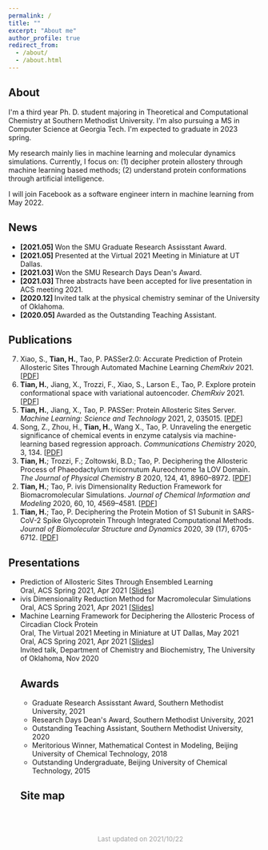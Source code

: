 ```yaml
---
permalink: /
title: ""
excerpt: "About me"
author_profile: true
redirect_from: 
  - /about/
  - /about.html
---
```

About
------
I'm a third year Ph. D. student majoring in Theoretical and Computational Chemistry at Southern Methodist University. I'm also pursuing a MS in Computer Science at Georgia Tech. I'm expected to graduate in 2023 spring. 

My research mainly lies in machine learning and molecular dynamics simulations. Currently, I focus on: (1) decipher protein allostery through machine learning based methods; (2) understand protein conformations through artificial intelligence.

I will join Facebook as a software engineer intern in machine learning from May 2022. 


News
------

<ul >
  <li> <b> [2021.05] </b> Won the SMU Graduate Research Assisstant Award. </li>
  <li> <b> [2021.05] </b> Presented at the Virtual 2021 Meeting in Miniature at UT Dallas. </li>
  <li> <b> [2021.03] </b> Won the SMU Research Days Dean's Award. </li>
  <li> <b> [2021.03] </b> Three abstracts have been accepted for live presentation in ACS meeting 2021. </li>
  <li> <b> [2020.12] </b> Invited talk at the physical chemistry seminar of the University of Oklahoma. </li>
  <li> <b> [2020.05] </b> Awarded as the Outstanding Teaching Assistant.</li>
</ul>


Publications
------
<ol reversed>
  <li>Xiao, S., <strong>Tian, H.</strong>, Tao, P. PASSer2.0: Accurate Prediction of Protein Allosteric Sites Through Automated Machine Learning <i>ChemRxiv</i> 2021. [<a href= "https://chemrxiv.org/engage/chemrxiv/article-details/616443ee2aca535ac45ff9b2">PDF</a>] </li>
  <li><b>Tian, H.</b>, Jiang, X., Trozzi, F., Xiao, S., Larson E., Tao, P. Explore protein conformational space with variational autoencoder. <i>ChemRxiv</i> 2021. [<a href= "https://chemrxiv.org/engage/chemrxiv/article-details/6149299187a02de46f4294ec">PDF</a>] </li>
  <li><b>Tian, H.</b>, Jiang, X., Tao, P. PASSer: Protein Allosteric Sites Server. <i>Machine Learning: Science and Technology</i> 2021, 2, 035015. [<a href= "https://iopscience.iop.org/article/10.1088/2632-2153/abe6d6">PDF</a>] </li>
  <li>Song, Z., Zhou, H., <b>Tian, H.</b>, Wang X., Tao, P. Unraveling the energetic significance of chemical events in enzyme catalysis via machine-learning based regression approach. <i>Communications Chemistry</i> 2020, 3, 134. [<a href= "https://www.nature.com/articles/s42004-020-00379-w">PDF</a>] </li>
  <li><b>Tian, H.</b>; Trozzi, F.; Zoltowski, B.D.; Tao, P. Deciphering the Allosteric Process of Phaeodactylum tricornutum Aureochrome 1a LOV Domain. <i>The Journal of Physical Chemistry B</i> 2020, 124, 41, 8960–8972. [<a href= "https://pubs.acs.org/doi/10.1021/acs.jpcb.0c05842">PDF</a>] </li>
  <li><b>Tian, H.</b>; Tao, P. ivis Dimensionality Reduction Framework for Biomacromolecular Simulations. <i>Journal of Chemical Information and Modeling</i> 2020, 60, 10, 4569–4581. [<a href= "https://pubs.acs.org/doi/10.1021/acs.jcim.0c00485">PDF</a>] </li>
  <li><b>Tian, H.</b>; Tao, P. Deciphering the Protein Motion of S1 Subunit in SARS-CoV-2 Spike Glycoprotein Through Integrated Computational Methods. <i>Journal of Biomolecular Structure and Dynamics</i> 2020, 39 (17), 6705-6712. [<a href= "https://www.tandfonline.com/doi/full/10.1080/07391102.2020.1802338">PDF</a>] </li>
</ol>


Presentations
------
<ul>
  <li> 
    Prediction of Allosteric Sites Through Ensembled Learning <br/>
    Oral, ACS Spring 2021, Apr 2021
    [<a href= "http://htian1997.github.io/files/passer.pdf">Slides</a>]
  </li>
  <li>
    ivis Dimensionality Reduction Method for Macromolecular Simulations <br/>
    Oral, ACS Spring 2021, Apr 2021 
    [<a href= "http://htian1997.github.io/files/ivis.pdf">Slides</a>]<br/>
  </li>
  <li>
    Machine Learning Framework for Deciphering the Allosteric Process of Circadian Clock Protein <br/>
    Oral, The Virtual 2021 Meeting in Miniature at UT Dallas, May 2021<br>
    Oral, ACS Spring 2021, Apr 2021 
    [<a href= "http://htian1997.github.io/files/ptau1a.pdf">Slides</a>]<br/>
    Invited talk, Department of Chemistry and Biochemistry, The University of Oklahoma, Nov 2020
  </li>


Awards
------
<ul>
  <li>Graduate Research Assisstant Award, Southern Methodist University, 2021</li>
  <li>Research Days Dean's Award, Southern Methodist University, 2021</li>
  <li>Outstanding Teaching Assistant, Southern Methodist University, 2020</li>
  <li>Meritorious Winner, Mathematical Contest in Modeling, Beijing University of Chemical Technology, 2018</li>
  <li>Outstanding Undergraduate, Beijing University of Chemical Technology, 2015</li>
</ul>


Site map
------
<script type="text/javascript" src="//rf.revolvermaps.com/0/0/6.js?i=5x1b0jtxfqk&amp;m=7&amp;c=ff0000&amp;cr1=ffffff&amp;f=times_new_roman&amp;l=0" async="async"></script>

<br/><br/>

<p style="font-size: 13px; color: #A0A0A0; text-align:center">
  Last updated on 2021/10/22
</p>

